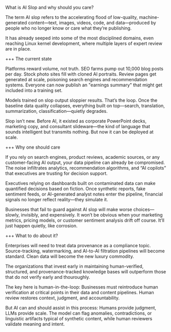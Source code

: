 What is AI Slop and why should you care?

The term AI slop refers to the accelerating flood of low-quality, machine-generated content—text, images, videos, code, and data—produced by people who no longer know or care what they’re publishing.

It has already seeped into some of the most disciplined domains, even reaching Linux kernel development, where multiple layers of expert review are in place.

+++ The current state

Platforms reward volume, not truth. SEO farms pump out 10,000 blog posts per day. Stock photo sites fill with cloned AI portraits. Review pages get generated at scale, poisoning search engines and recommendation systems. Everyone can now publish an "earnings summary" that might get included into a training set. 

Models trained on slop output sloppier results. That’s the loop. Once the baseline data quality collapses, everything built on top—search, translation, summarization, classification—quietly degrades.

Slop isn’t new. Before AI, it existed as corporate PowerPoint decks, marketing copy, and consultant slideware—the kind of language that sounds intelligent but transmits nothing. But now it can be deployed at scale.

+++ Why one should care

If you rely on search engines, product reviews, academic sources, or any customer-facing AI output, your data pipeline can already be compromised. The noise infiltrates analytics, recommendation algorithms, and “AI copilots” that executives are trusting for decision support.

Executives relying on dashboards built on contaminated data can make quantified decisions based on fiction. Once synthetic reports, fake sentiment feeds, or AI-generated analyst notes enter the pipeline, financial signals no longer reflect reality—they simulate it.

Businesses that fail to guard against AI slop will make worse choices—slowly, invisibly, and expensively. It won’t be obvious when your marketing metrics, pricing models, or customer sentiment analysis drift off course. It’ll just happen quietly, like corrosion.

+++ What to do about it?

Enterprises will need to treat data provenance as a compliance topic. Source-tracking, watermarking, and AI-to-AI filtration pipelines will become standard. Clean data will become the new luxury commodity.

The organizations that invest early in maintaining human-verified, structured, and provenance-tracked knowledge bases will outperform those that do not verify early and thouroughly.

The key here is human-in-the-loop: Businesses must reintroduce human verification at critical points in their data and content pipelines. Human review restores context, judgment, and accountability. 

But AI can and should assist in this process: Humans provide judgment, LLMs provide scale. The model can flag anomalies, contradictions, or linguistic artifacts typical of synthetic content, while human reviewers validate meaning and intent.